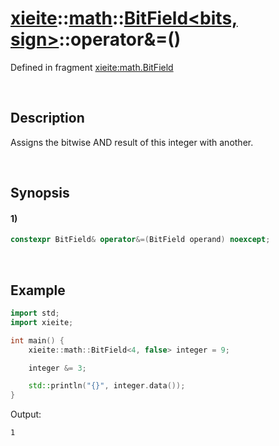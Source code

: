 # [xieite](../../../../../xieite.md)\:\:[math](../../../../../math.md)\:\:[BitField<bits, sign>](../../../../bit_field.md)\:\:operator&=\(\)
Defined in fragment [xieite:math.BitField](../../../../../../../src/math/bit_field.cpp)

&nbsp;

## Description
Assigns the bitwise AND result of this integer with another.

&nbsp;

## Synopsis
#### 1)
```cpp
constexpr BitField& operator&=(BitField operand) noexcept;
```

&nbsp;

## Example
```cpp
import std;
import xieite;

int main() {
    xieite::math::BitField<4, false> integer = 9;

    integer &= 3;

    std::println("{}", integer.data());
}
```
Output:
```
1
```
